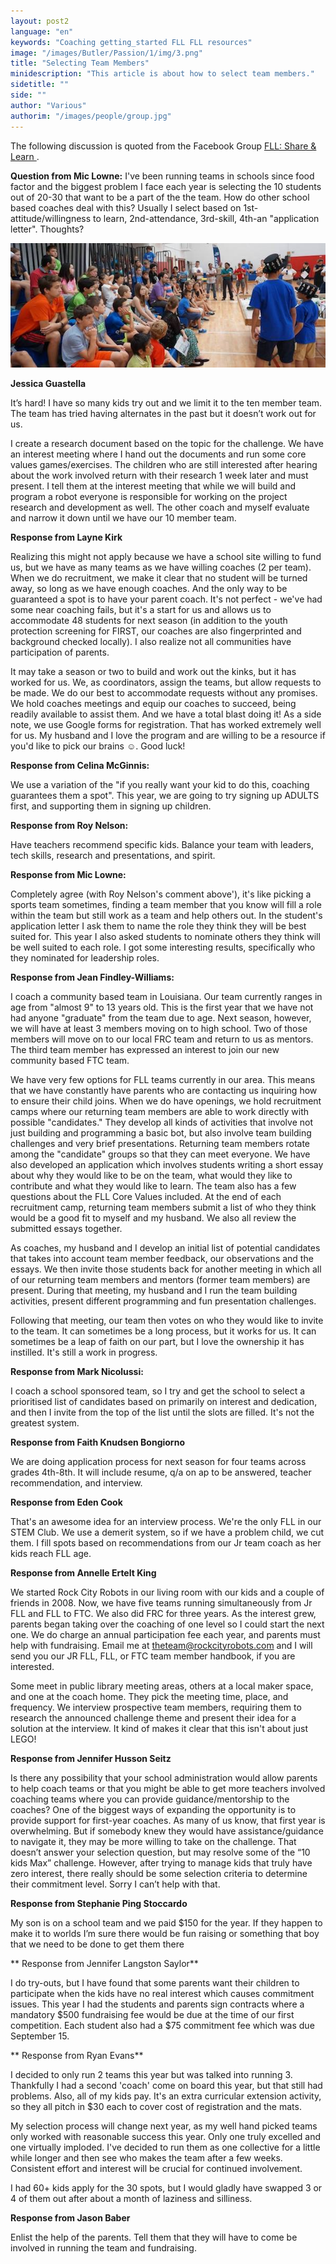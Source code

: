```yaml
---
layout: post2
language: "en"
keywords: "Coaching getting_started FLL FLL resources"
image: "/images/Butler/Passion/1/img/3.png"
title: "Selecting Team Members"
minidescription: "This article is about how to select team members."
sidetitle: ""
side: ""
author: "Various"
authorim: "/images/people/group.jpg"
---
```

The following discussion is quoted from the Facebook Group <a href="https://www.facebook.com/groups/FLLShareandLearn/">FLL: Share & Learn </a>.

<b>Question from Mic Lowne:</b> I've been running teams in schools since food factor and the biggest problem I face each year is selecting the 10 students out of 20-30 that want to be a part of the the team. How do other school based coaches deal with this? Usually I select based on 1st-attitude/willingness to learn, 2nd-attendance, 3rd-skill, 4th-an "application letter". Thoughts?


<img src="/images/coachcorner/SelectingTeam.jpg" style="max-width: 100%" />

**Jessica Guastella**

It’s hard! I have so many kids try out and we limit it to the ten member team. The team has tried having alternates in the past but it doesn’t work out for us.

I create a research document based on the topic for the challenge. We have an interest meeting where I hand out the documents and run some core values games/exercises. The children who are still interested after hearing about the work involved return with their research 1 week later and must present.   I tell them at the interest meeting that while we will build and program a robot everyone is responsible for working on the project research and development as well. The other coach and myself evaluate and narrow it down until we have our 10 member team.

**Response from Layne Kirk**

Realizing this might not apply because we have a school site willing to fund us, but we have as many teams as we have willing coaches (2 per team). When we do recruitment, we make it clear that no student will be turned away, so long as we have enough coaches. And the only way to be guaranteed a spot is to have your parent coach. It's not perfect - we've had some near coaching fails, but it's a start for us and allows us to accommodate 48 students for next season (in addition to the youth protection screening for FIRST, our coaches are also fingerprinted and background checked locally). I also realize not all communities have participation of parents.

It may take a season or two to build and work out the kinks, but it has worked for us. We, as coordinators, assign the teams, but allow requests to be made. We do our best to accommodate requests without any promises. We hold coaches meetings and equip our coaches to succeed, being readily available to assist them. And we have a total blast doing it! As a side note, we use Google forms for registration. That has worked extremely well for us. My husband and I love the program and are willing to be a resource if you'd like to pick our brains ☺. Good luck!

**Response from Celina McGinnis:**

We use a variation of the "if you really want your kid to do this, coaching guarantees them a spot". This year, we are going to try signing up ADULTS first, and supporting them in signing up children.

**Response from Roy Nelson:**

Have teachers recommend specific kids. Balance your team with leaders, tech skills, research and presentations, and spirit.

**Response from Mic Lowne:**

Completely agree (with Roy Nelson's comment above'), it's like picking a sports team sometimes, finding a team member that you know will fill a role within the team but still work as a team and help others out. In the student's application letter I ask them to name the role they think they will be best suited for. This year I also asked students to nominate others they think will be well suited to each role. I got some interesting results, specifically who they nominated for leadership roles.

**Response from Jean Findley-Williams:**

I coach a community based team in Louisiana. Our team currently ranges in age from "almost 9" to 13 years old. This is the first year that we have not had anyone "graduate" from the team due to age. Next season, however, we will have at least 3 members moving on to high school. Two of those members will move on to our local FRC team and return to us as mentors. The third team member has expressed an interest to join our new community based FTC team. 

We have very few options for FLL teams currently in our area. This means that we have constantly have parents who are contacting us inquiring how to ensure their child joins. When we do have openings, we hold recruitment camps where our returning team members are able to work directly with possible "candidates." They develop all kinds of activities that involve not just building and programming a basic bot, but also involve team building challenges and very brief presentations. Returning team members rotate among the "candidate" groups so that they can meet everyone. We have also developed an application which involves students writing a short essay about why they would like to be on the team, what would they like to contribute and what they would like to learn. The team also has a few questions about the FLL Core Values included. At the end of each recruitment camp, returning team members submit a list of who they think would be a good fit to myself and my husband. We also all review the submitted essays together. 

As coaches, my husband and I develop an initial list of potential candidates that takes into account team member feedback, our observations and the essays. We then invite those students back for another meeting in which all of our returning team members and mentors (former team members) are present. During that meeting, my husband and I run the team building activities, present different programming and fun presentation challenges. 

Following that meeting, our team then votes on who they would like to invite to the team. It can sometimes be a long process, but it works for us. It can sometimes be a leap of faith on our part, but I love the ownership it has instilled. It's still a work in progress.

**Response from Mark Nicolussi:**

I coach a school sponsored team, so I try and get the school to select a prioritised list of candidates based on primarily on interest and dedication, and then I invite from the top of the list until the slots are filled. It's not the greatest system.

**Response from Faith Knudsen Bongiorno**

We are doing application process for next season for four teams across grades 4th-8th. It will include resume, q/a on ap to be answered, teacher recommendation, and interview.

**Response from Eden Cook**

That's an awesome idea for an interview process. We're the only FLL in our STEM Club. We use a demerit system, so if we have a problem child, we cut them. I fill spots based on recommendations from our Jr team coach as her kids reach FLL age.

**Response from Annelle Ertelt King**

We started Rock City Robots in our living room with our kids and a couple of friends in 2008. Now, we have five teams running simultaneously from Jr FLL and FLL to FTC. We also did FRC for three years. As the interest grew, parents began taking over the coaching of one level so I could start the next one. We do charge an annual participation fee each year, and parents must help with fundraising. Email me at theteam@rockcityrobots.com and I will send you our JR FLL, FLL, or FTC team member handbook, if you are interested.

Some meet in public library meeting areas, others at a local maker space, and one at the coach home. They pick the meeting time, place, and frequency. We interview prospective team members, requiring them to research the announced challenge theme and present their idea for a solution at the interview. It kind of makes it clear that this isn't about just LEGO!

**Response from Jennifer Husson Seitz**

Is there any possibility that your school administration would allow parents to help coach teams or that you might be able to get more teachers involved coaching teams where you can provide guidance/mentorship to the coaches? One of the biggest ways of expanding the opportunity is to provide support for first-year coaches. As many of us know, that first year is overwhelming. But if somebody knew they would have assistance/guidance to navigate it, they may be more willing to take on the challenge. That doesn’t answer your selection question, but may resolve some of the “10 kids Max” challenge. However, after trying to manage kids that truly have zero interest, there really should be some selection criteria to determine their commitment level. Sorry I can’t help with that.

**Response from Stephanie Ping Stoccardo**

My son is on a school team and we paid $150 for the year. If they happen to make it to worlds I’m sure there would be fun raising or something that boy that we need to be done to get them there

** Response from Jennifer Langston Saylor**

I do try-outs, but I have found that some parents want their children to participate when the kids have no real interest which causes commitment issues. This year I had the students and parents sign contracts where a mandatory $500 fundraising fee would be due at the time of our first competition. Each student also had a $75 commitment fee which was due September 15.

** Response from Ryan Evans**

I decided to only run 2 teams this year but was talked into running 3. Thankfully I had a second 'coach' come on board this year, but that still had problems. Also, all of my kids pay. It's an extra curricular extension activity, so they all pitch in $30 each to cover cost of registration and the mats.

My selection process will change next year, as my well hand picked teams only worked with reasonable success this year. Only one truly excelled and one virtually imploded. I've decided to run them as one collective for a little while longer and then see who makes the team after a few weeks. Consistent effort and interest will be crucial for continued involvement.

I had 60+ kids apply for the 30 spots, but I would gladly have swapped 3 or 4 of them out after about a month of laziness and silliness.

**Response from Jason Baber**

Enlist the help of the parents. Tell them that they will have to come be involved in running the team and fundraising.
